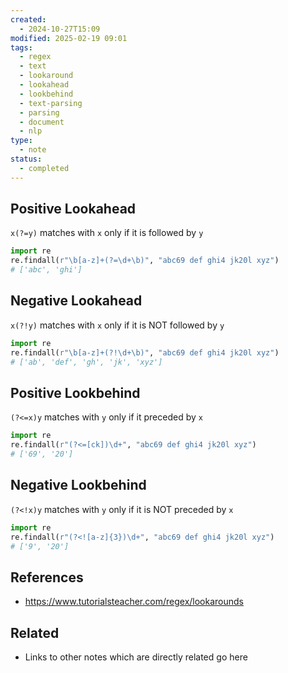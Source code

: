 ```yaml
---
created:
  - 2024-10-27T15:09
modified: 2025-02-19 09:01
tags:
  - regex
  - text
  - lookaround
  - lookahead
  - lookbehind
  - text-parsing
  - parsing
  - document
  - nlp
type:
  - note
status:
  - completed
---
```

## Positive Lookahead
`x(?=y)` matches with `x` only if it is followed by `y`

```python
import re 
re.findall(r"\b[a-z]+(?=\d+\b)", "abc69 def ghi4 jk20l xyz")
# ['abc', 'ghi']
```

## Negative Lookahead
`x(?!y)` matches with `x` only if it is NOT followed by `y`
```python
import re 
re.findall(r"\b[a-z]+(?!\d+\b)", "abc69 def ghi4 jk20l xyz")
# ['ab', 'def', 'gh', 'jk', 'xyz']
```

## Positive Lookbehind
`(?<=x)y` matches with `y` only if it preceded by `x`
```python
import re 
re.findall(r"(?<=[ck])\d+", "abc69 def ghi4 jk20l xyz")
# ['69', '20']
```

## Negative  Lookbehind
`(?<!x)y` matches with `y` only if it is NOT preceded by `x`
```python
import re 
re.findall(r"(?<![a-z]{3})\d+", "abc69 def ghi4 jk20l xyz")
# ['9', '20']
```

## References
* https://www.tutorialsteacher.com/regex/lookarounds
## Related
* Links to other notes which are directly related go here